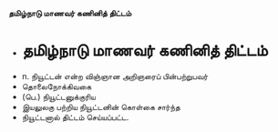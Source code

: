 **தமிழ்நாடு மாணவர் கணினித் திட்டம்**
- # தமிழ்நாடு மாணவர் கணினித் திட்டம்
- n. நியூட்டன் என்ற விஞ்ஞான அறிஞரைப் பின்பற்றுபவர்
- தொலைநோக்கிவகை
- (பெ.) நியூட்டனுக்குரிய
- இயலுலகு பற்றிய நியூட்டனின் கொள்கை சார்ந்த
- நியூட்டனால் திட்டம் செய்யப்பட்ட.

